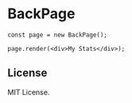 # BackPage

```tsx
const page = new BackPage();

page.render(<div>My Stats</div>);
```

## License

MIT License.
